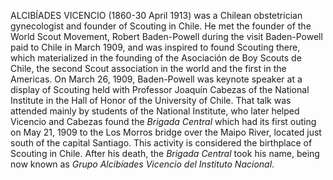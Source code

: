 ALCIBÍADES VICENCIO (1860-30 April 1913) was a Chilean obstetrician gynecologist and founder of Scouting in Chile. He met the founder of the World Scout Movement, Robert Baden-Powell during the visit Baden-Powell paid to Chile in March 1909, and was inspired to found Scouting there, which materialized in the founding of the Asociación de Boy Scouts de Chile, the second Scout association in the world and the first in the Americas. On March 26, 1909, Baden-Powell was keynote speaker at a display of Scouting held with Professor Joaquín Cabezas of the National Institute in the Hall of Honor of the University of Chile. That talk was attended mainly by students of the National Institute, who later helped Vicencio and Cabezas found the _Brigada Central_ which had its first outing on May 21, 1909 to the Los Morros bridge over the Maipo River, located just south of the capital Santiago. This activity is considered the birthplace of Scouting in Chile. After his death, the _Brigada Central_ took his name, being now known as _Grupo Alcibíades Vicencio del Instituto Nacional_.
